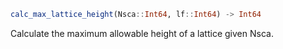 ```julia
calc_max_lattice_height(Nsca::Int64, lf::Int64) -> Int64

```

Calculate the maximum allowable height of a lattice given Nsca.
